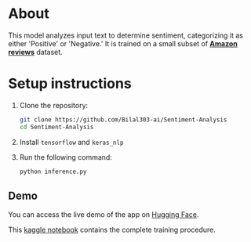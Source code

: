 # About
This model analyzes input text to determine sentiment, categorizing it as either 'Positive' or 'Negative.' It is trained on a small subset of [**Amazon reviews**](https://www.kaggle.com/datasets/kritanjalijain/amazon-reviews) dataset.

# Setup instructions
1. Clone the repository:
   
   ```bash
   git clone https://github.com/Bilal303-ai/Sentiment-Analysis
   cd Sentiment-Analysis
   ```
3. Install `tensorflow` and `keras_nlp`

5. Run the following command:
   
   ```bash
   python inference.py
   ```

## Demo
You can access the live demo of the app on [Hugging Face](https://huggingface.co/spaces/BilalHasan/Sentiment-Analysis).


This [kaggle notebook](https://www.kaggle.com/code/bilalhasan12/sentiment-analysis-using-fnet) contains the complete training procedure.
